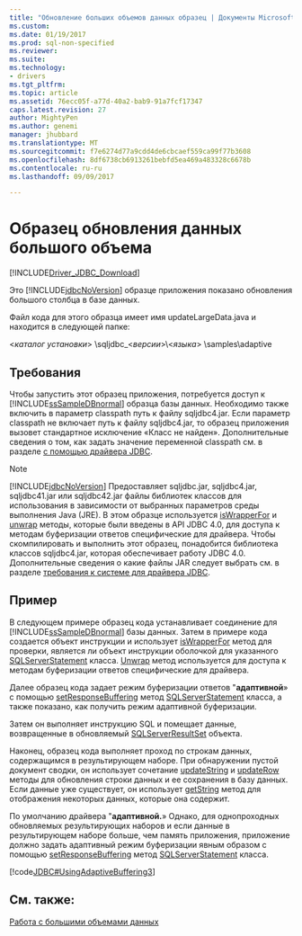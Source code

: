 ```yaml
---
title: "Обновление больших объемов данных образец | Документы Microsoft"
ms.custom: 
ms.date: 01/19/2017
ms.prod: sql-non-specified
ms.reviewer: 
ms.suite: 
ms.technology:
- drivers
ms.tgt_pltfrm: 
ms.topic: article
ms.assetid: 76ecc05f-a77d-40a2-bab9-91a7fcf17347
caps.latest.revision: 27
author: MightyPen
ms.author: genemi
manager: jhubbard
ms.translationtype: MT
ms.sourcegitcommit: f7e6274d77a9cdd4de6cbcaef559ca99f77b3608
ms.openlocfilehash: 8df6738cb6913261bebfd5ea469a483328c6678b
ms.contentlocale: ru-ru
ms.lasthandoff: 09/09/2017

---
```

# <a name="updating-large-data-sample"></a>Образец обновления данных большого объема
[!INCLUDE[Driver_JDBC_Download](../../../includes/driver_jdbc_download.md)]

  Это [!INCLUDE[jdbcNoVersion](../../../includes/jdbcnoversion_md.md)] образце приложения показано обновления большого столбца в базе данных.  
  
 Файл кода для этого образца имеет имя updateLargeData.java и находится в следующей папке:  
  
 \<*каталог установки*> \sqljdbc_\<*версии*>\\<*языка*> \samples\adaptive  
  
## <a name="requirements"></a>Требования  
 Чтобы запустить этот образец приложения, потребуется доступ к [!INCLUDE[ssSampleDBnormal](../../../includes/sssampledbnormal_md.md)] образца базы данных. Необходимо также включить в параметр classpath путь к файлу sqljdbc4.jar. Если параметр classpath не включает путь к файлу sqljdbc4.jar, то образец приложения вызовет стандартное исключение «Класс не найден». Дополнительные сведения о том, как задать значение переменной classpath см. в разделе [с помощью драйвера JDBC](../../../connect/jdbc/using-the-jdbc-driver.md).  
  
> [!NOTE]  
>  [!INCLUDE[jdbcNoVersion](../../../includes/jdbcnoversion_md.md)] Предоставляет sqljdbc.jar, sqljdbc4.jar, sqljdbc41.jar или sqljdbc42.jar файлы библиотек классов для использования в зависимости от выбранных параметров среды выполнения Java (JRE). В этом образце используется [isWrapperFor](../../../connect/jdbc/reference/iswrapperfor-method-sqlserverstatement.md) и [unwrap](../../../connect/jdbc/reference/unwrap-method-sqlserverstatement.md) методы, которые были введены в API JDBC 4.0, для доступа к методам буферизации ответов специфические для драйвера. Чтобы скомпилировать и выполнить этот образец, понадобится библиотека классов sqljdbc4.jar, которая обеспечивает работу JDBC 4.0. Дополнительные сведения о какие файлы JAR следует выбрать см. в разделе [требования к системе для драйвера JDBC](../../../connect/jdbc/system-requirements-for-the-jdbc-driver.md).  
  
## <a name="example"></a>Пример  
 В следующем примере образец кода устанавливает соединение для [!INCLUDE[ssSampleDBnormal](../../../includes/sssampledbnormal_md.md)] базы данных. Затем в примере кода создается объект инструкции и использует [isWrapperFor](../../../connect/jdbc/reference/iswrapperfor-method-sqlserverstatement.md) метод для проверки, является ли объект инструкции оболочкой для указанного [SQLServerStatement](../../../connect/jdbc/reference/sqlserverstatement-class.md) класса. [Unwrap](../../../connect/jdbc/reference/unwrap-method-sqlserverstatement.md) метод используется для доступа к методам буферизации ответов специфические для драйвера.  
  
 Далее образец кода задает режим буферизации ответов "**адаптивной**» с помощью [setResponseBuffering](../../../connect/jdbc/reference/setresponsebuffering-method-sqlserverstatement.md) метод [SQLServerStatement](../../../connect/jdbc/reference/sqlserverstatement-class.md) класса, а также показано, как получить режим адаптивной буферизации.  
  
 Затем он выполняет инструкцию SQL и помещает данные, возвращенные в обновляемый [SQLServerResultSet](../../../connect/jdbc/reference/sqlserverresultset-class.md) объекта.  
  
 Наконец, образец кода выполняет проход по строкам данных, содержащимся в результирующем наборе. При обнаружении пустой документ сводки, он использует сочетание [updateString](../../../connect/jdbc/reference/updatestring-method-sqlserverresultset.md) и [updateRow](../../../connect/jdbc/reference/updaterow-method-sqlserverresultset.md) методы для обновления строки данных и ее сохранения в базу данных. Если данные уже существует, он использует [getString](../../../connect/jdbc/reference/getstring-method-sqlserverresultset.md) метод для отображения некоторых данных, которые она содержит.  
  
 По умолчанию драйвера "**адаптивной.**» Однако, для однопроходных обновляемых результирующих наборов и если данные в результирующем наборе больше, чем память приложения, приложение должно задать адаптивный режим буферизации явным образом с помощью [setResponseBuffering](../../../connect/jdbc/reference/setresponsebuffering-method-sqlserverstatement.md) метод [SQLServerStatement](../../../connect/jdbc/reference/sqlserverstatement-class.md) класса.  
  
 [!code[JDBC#UsingAdaptiveBuffering3](../../../connect/jdbc/codesnippet/Java/updating-large-data-sample_1.java)]  
  
## <a name="see-also"></a>См. также:  
 [Работа с большими объемами данных](../../../connect/jdbc/working-with-large-data.md)  
  
  
